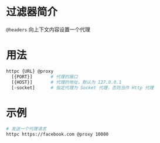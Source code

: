 # 过滤器简介

`@headers` 向上下文内容设置一个代理
 

# 用法

```bash
httpc {URL} @proxy
  [{PORT}]       # 代理的接口
  [{HOST}]       # 代理的地址，默认为 127.0.0.1
  [-socket]      # 指定代理为 Socket 代理，否则当作 Http 代理
```

# 示例

```bash
# 发送一个代理请求
httpc https://facebook.com @proxy 10080
```
